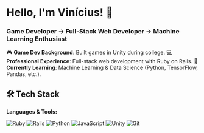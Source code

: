 # Hello, I'm Vinícius! 👋

### Game Developer → Full-Stack Web Developer → Machine Learning Enthusiast

🎮 **Game Dev Background**: Built games in Unity during college.
💻 **Professional Experience**: Full-stack web development with Ruby on Rails.
🧠 **Currently Learning**: Machine Learning & Data Science (Python, TensorFlow, Pandas, etc.).

## 🛠 **Tech Stack**

**Languages & Tools:**

![Ruby](https://img.shields.io/badge/Ruby-CC342D?style=for-the-badge&logo=ruby&logoColor=white)
![Rails](https://img.shields.io/badge/Ruby_on_Rails-CC0000?style=for-the-badge&logo=ruby-on-rails&logoColor=white)
![Python](https://img.shields.io/badge/Python-3776AB?style=for-the-badge&logo=python&logoColor=white)
![JavaScript](https://img.shields.io/badge/JavaScript-F7DF1E?style=for-the-badge&logo=javascript&logoColor=black)
![Unity](https://img.shields.io/badge/Unity-100000?style=for-the-badge&logo=unity&logoColor=white)
![Git](https://img.shields.io/badge/Git-F05032?style=for-the-badge&logo=git&logoColor=white)
